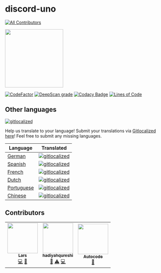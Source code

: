 # discord-uno
<!-- ALL-CONTRIBUTORS-BADGE:START - Do not remove or modify this section -->
[![All Contributors](https://img.shields.io/badge/all_contributors-3-orange.svg?style=flat-square)](#contributors-)
<!-- ALL-CONTRIBUTORS-BADGE:END -->

[<img src="https://open.autocode.com/static/images/open.svg?" width="192">](https://open.autocode.com/)

[![CodeFactor](https://www.codefactor.io/repository/github/larssieboy18/discord-uno/badge)](https://www.codefactor.io/repository/github/larssieboy18/discord-uno)
[![DeepScan grade](https://deepscan.io/api/teams/18640/projects/22229/branches/653932/badge/grade.svg)](https://deepscan.io/dashboard#view=project&tid=18640&pid=22229&bid=653932)
[![Codacy Badge](https://app.codacy.com/project/badge/Grade/ac2f952738c14ea9b587a38d6d963a1f)](https://www.codacy.com/gh/larssieboy18/discord-uno/dashboard?utm_source=github.com&utm_medium=referral&utm_content=larssieboy18/discord-uno&utm_campaign=Badge_Grade)
[![Lines of Code](https://sonarcloud.io/api/project_badges/measure?project=larssieboy18_discord-uno&metric=ncloc)](https://sonarcloud.io/summary/new_code?id=larssieboy18_discord-uno)

## Other languages
[![gitlocalized ](https://gitlocalize.com/repo/7956/whole_project/badge.svg)](https://gitlocalize.com/repo/7956/whole_project?utm_source=badge)

Help us translate to your language! Submit your translations via [Gitlocalized here](https://gitlocalize.com/repo/7956)! Feel free to submit any missing languages.

| Language | Translated |
| ----------- | ----------- |
| [German](https://github.com/larssieboy18/discord-uno/blob/main/locale/de) | [![gitlocalized ](https://gitlocalize.com/repo/7956/de/badge.svg)](https://gitlocalize.com/repo/7956/de?utm_source=badge) |
| [Spanish](https://github.com/larssieboy18/discord-uno/blob/main/locale/es) | [![gitlocalized ](https://gitlocalize.com/repo/7956/es/badge.svg)](https://gitlocalize.com/repo/7956/es?utm_source=badge) |
| [French](https://github.com/larssieboy18/discord-uno/blob/main/locale/fr) | [![gitlocalized ](https://gitlocalize.com/repo/7956/fr/badge.svg)](https://gitlocalize.com/repo/7956/fr?utm_source=badge) |
| [Dutch](https://github.com/larssieboy18/discord-uno/blob/main/locale/nl) | [![gitlocalized ](https://gitlocalize.com/repo/7956/nl/badge.svg)](https://gitlocalize.com/repo/7956/nl?utm_source=badge) |
| [Portuguese](https://github.com/larssieboy18/discord-uno/blob/main/locale/pt) | [![gitlocalized ](https://gitlocalize.com/repo/7956/pt/badge.svg)](https://gitlocalize.com/repo/7956/pt?utm_source=badge) |
| [Chinese](https://github.com/larssieboy18/discord-uno/blob/main/locale/zh) | [![gitlocalized ](https://gitlocalize.com/repo/7956/zh/badge.svg)](https://gitlocalize.com/repo/7956/zh?utm_source=badge) |

## Contributors

<!-- ALL-CONTRIBUTORS-LIST:START - Do not remove or modify this section -->
<!-- prettier-ignore-start -->
<!-- markdownlint-disable -->
<table>
  <tbody>
    <tr>
      <td align="center"><a href="autocode.com/CreeperTown"><img src="https://avatars.githubusercontent.com/u/9215689?v=4?s=100" width="100px;" alt=""/><br /><sub><b>Lars</b></sub></a><br /><a href="https://github.com/larssieboy18/discord-uno/commits?author=larssieboy18" title="Code">💻</a> <a href="https://github.com/larssieboy18/discord-uno/commits?author=larssieboy18" title="Documentation">📖</a></td>
      <td align="center"><a href="https://github.com/hadiyahqureshi"><img src="https://avatars.githubusercontent.com/u/39827241?v=4?s=100" width="100px;" alt=""/><br /><sub><b>hadiyahqureshi</b></sub></a><br /><a href="#ideas-hadiyahqureshi" title="Ideas, Planning, & Feedback">🤔</a> <a href="https://github.com/larssieboy18/discord-uno/commits?author=hadiyahqureshi" title="Tests">⚠️</a> <a href="https://github.com/larssieboy18/discord-uno/commits?author=hadiyahqureshi" title="Code">💻</a></td>
      <td align="center"><a href="https://autocode.com/"><img src="https://avatars.githubusercontent.com/u/80448855?v=4?s=100" width="100px;" alt=""/><br /><sub><b>Autocode</b></sub></a><br /><a href="#tool-acode" title="Tools">🔧</a></td>
    </tr>
  </tbody>
</table>

<!-- markdownlint-restore -->
<!-- prettier-ignore-end -->

<!-- ALL-CONTRIBUTORS-LIST:END -->
